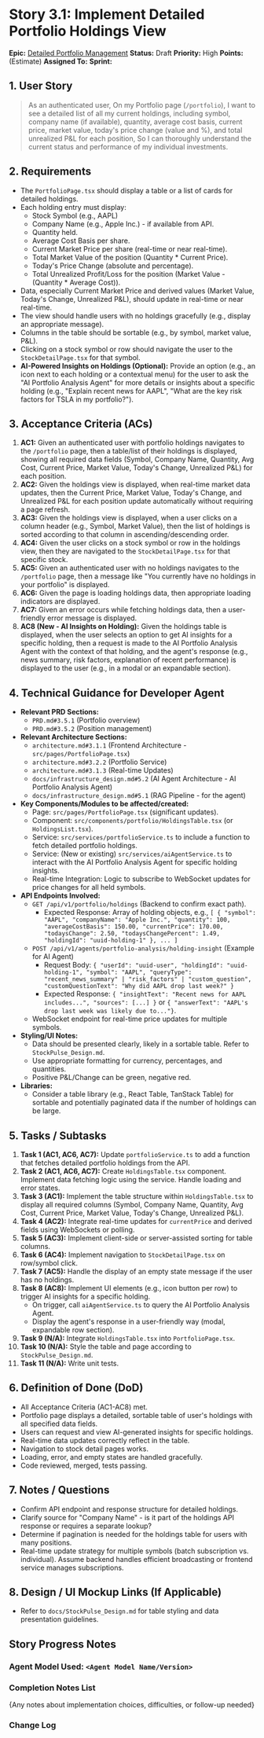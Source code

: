 # Story 3.1: Implement Detailed Portfolio Holdings View

**Epic:** [Detailed Portfolio Management](../epic-3.md)
**Status:** Draft
**Priority:** High
**Points:** (Estimate)
**Assigned To:** 
**Sprint:** 

## 1. User Story

> As an authenticated user,
> On my Portfolio page (`/portfolio`),
> I want to see a detailed list of all my current holdings, including symbol, company name (if available), quantity, average cost basis, current price, market value, today's price change (value and %), and total unrealized P&L for each position,
> So I can thoroughly understand the current status and performance of my individual investments.

## 2. Requirements

*   The `PortfolioPage.tsx` should display a table or a list of cards for detailed holdings.
*   Each holding entry must display:
    *   Stock Symbol (e.g., AAPL)
    *   Company Name (e.g., Apple Inc.) - if available from API.
    *   Quantity held.
    *   Average Cost Basis per share.
    *   Current Market Price per share (real-time or near real-time).
    *   Total Market Value of the position (Quantity * Current Price).
    *   Today's Price Change (absolute and percentage).
    *   Total Unrealized Profit/Loss for the position (Market Value - (Quantity * Average Cost)).
*   Data, especially Current Market Price and derived values (Market Value, Today's Change, Unrealized P&L), should update in real-time or near real-time.
*   The view should handle users with no holdings gracefully (e.g., display an appropriate message).
*   Columns in the table should be sortable (e.g., by symbol, market value, P&L).
*   Clicking on a stock symbol or row should navigate the user to the `StockDetailPage.tsx` for that symbol.
*   **AI-Powered Insights on Holdings (Optional):** Provide an option (e.g., an icon next to each holding or a contextual menu) for the user to ask the "AI Portfolio Analysis Agent" for more details or insights about a specific holding (e.g., "Explain recent news for AAPL", "What are the key risk factors for TSLA in my portfolio?").

## 3. Acceptance Criteria (ACs)

1.  **AC1:** Given an authenticated user with portfolio holdings navigates to the `/portfolio` page, then a table/list of their holdings is displayed, showing all required data fields (Symbol, Company Name, Quantity, Avg Cost, Current Price, Market Value, Today's Change, Unrealized P&L) for each position.
2.  **AC2:** Given the holdings view is displayed, when real-time market data updates, then the Current Price, Market Value, Today's Change, and Unrealized P&L for each position update automatically without requiring a page refresh.
3.  **AC3:** Given the holdings view is displayed, when a user clicks on a column header (e.g., Symbol, Market Value), then the list of holdings is sorted according to that column in ascending/descending order.
4.  **AC4:** Given the user clicks on a stock symbol or row in the holdings view, then they are navigated to the `StockDetailPage.tsx` for that specific stock.
5.  **AC5:** Given an authenticated user with no holdings navigates to the `/portfolio` page, then a message like "You currently have no holdings in your portfolio" is displayed.
6.  **AC6:** Given the page is loading holdings data, then appropriate loading indicators are displayed.
7.  **AC7:** Given an error occurs while fetching holdings data, then a user-friendly error message is displayed.
8.  **AC8 (New - AI Insights on Holding):** Given the holdings table is displayed, when the user selects an option to get AI insights for a specific holding, then a request is made to the AI Portfolio Analysis Agent with the context of that holding, and the agent's response (e.g., news summary, risk factors, explanation of recent performance) is displayed to the user (e.g., in a modal or an expandable section).

## 4. Technical Guidance for Developer Agent

*   **Relevant PRD Sections:**
    *   `PRD.md#3.5.1` (Portfolio overview)
    *   `PRD.md#3.5.2` (Position management)
*   **Relevant Architecture Sections:**
    *   `architecture.md#3.1.1` (Frontend Architecture - `src/pages/PortfolioPage.tsx`)
    *   `architecture.md#3.2.2` (Portfolio Service)
    *   `architecture.md#3.1.3` (Real-time Updates)
    *   `docs/infrastructure_design.md#5.2` (AI Agent Architecture - AI Portfolio Analysis Agent)
    *   `docs/infrastructure_design.md#5.1` (RAG Pipeline - for the agent)
*   **Key Components/Modules to be affected/created:**
    *   Page: `src/pages/PortfolioPage.tsx` (significant updates).
    *   Component: `src/components/portfolio/HoldingsTable.tsx` (or `HoldingsList.tsx`).
    *   Service: `src/services/portfolioService.ts` to include a function to fetch detailed portfolio holdings.
    *   Service: (New or existing) `src/services/aiAgentService.ts` to interact with the AI Portfolio Analysis Agent for specific holding insights.
    *   Real-time Integration: Logic to subscribe to WebSocket updates for price changes for all held symbols.
*   **API Endpoints Involved:**
    *   `GET /api/v1/portfolio/holdings` (Backend to confirm exact path).
        *   Expected Response: Array of holding objects, e.g.,
            `[ { "symbol": "AAPL", "companyName": "Apple Inc.", "quantity": 100, "averageCostBasis": 150.00, "currentPrice": 170.00, "todaysChange": 2.50, "todaysChangePercent": 1.49, "holdingId": "uuid-holding-1" }, ... ]`
    *   `POST /api/v1/agents/portfolio-analysis/holding-insight` (Example for AI Agent)
        *   Request Body: `{ "userId": "uuid-user", "holdingId": "uuid-holding-1", "symbol": "AAPL", "queryType": "recent_news_summary" | "risk_factors" | "custom_question", "customQuestionText": "Why did AAPL drop last week?" }`
        *   Expected Response: `{ "insightText": "Recent news for AAPL includes...", "sources": [...] }` or `{ "answerText": "AAPL's drop last week was likely due to..."}`.
    *   WebSocket endpoint for real-time price updates for multiple symbols.
*   **Styling/UI Notes:**
    *   Data should be presented clearly, likely in a sortable table. Refer to `StockPulse_Design.md`.
    *   Use appropriate formatting for currency, percentages, and quantities.
    *   Positive P&L/Change can be green, negative red.
*   **Libraries:**
    *   Consider a table library (e.g., React Table, TanStack Table) for sortable and potentially paginated data if the number of holdings can be large.

## 5. Tasks / Subtasks

1.  **Task 1 (AC1, AC6, AC7):** Update `portfolioService.ts` to add a function that fetches detailed portfolio holdings from the API.
2.  **Task 2 (AC1, AC6, AC7):** Create `HoldingsTable.tsx` component. Implement data fetching logic using the service. Handle loading and error states.
3.  **Task 3 (AC1):** Implement the table structure within `HoldingsTable.tsx` to display all required columns (Symbol, Company Name, Quantity, Avg Cost, Current Price, Market Value, Today's Change, Unrealized P&L).
4.  **Task 4 (AC2):** Integrate real-time updates for `currentPrice` and derived fields using WebSockets or polling.
5.  **Task 5 (AC3):** Implement client-side or server-assisted sorting for table columns.
6.  **Task 6 (AC4):** Implement navigation to `StockDetailPage.tsx` on row/symbol click.
7.  **Task 7 (AC5):** Handle the display of an empty state message if the user has no holdings.
8.  **Task 8 (AC8):** Implement UI elements (e.g., icon button per row) to trigger AI insights for a specific holding.
    *   On trigger, call `aiAgentService.ts` to query the AI Portfolio Analysis Agent.
    *   Display the agent's response in a user-friendly way (modal, expandable row section).
9.  **Task 9 (N/A):** Integrate `HoldingsTable.tsx` into `PortfolioPage.tsx`.
10. **Task 10 (N/A):** Style the table and page according to `StockPulse_Design.md`.
11. **Task 11 (N/A):** Write unit tests.

## 6. Definition of Done (DoD)

*   All Acceptance Criteria (AC1-AC8) met.
*   Portfolio page displays a detailed, sortable table of user's holdings with all specified data fields.
*   Users can request and view AI-generated insights for specific holdings.
*   Real-time data updates correctly reflect in the table.
*   Navigation to stock detail pages works.
*   Loading, error, and empty states are handled gracefully.
*   Code reviewed, merged, tests passing.

## 7. Notes / Questions

*   Confirm API endpoint and response structure for detailed holdings.
*   Clarify source for "Company Name" - is it part of the holdings API response or requires a separate lookup?
*   Determine if pagination is needed for the holdings table for users with many positions.
*   Real-time update strategy for multiple symbols (batch subscription vs. individual). Assume backend handles efficient broadcasting or frontend service manages subscriptions.

## 8. Design / UI Mockup Links (If Applicable)

*   Refer to `docs/StockPulse_Design.md` for table styling and data presentation guidelines.

## Story Progress Notes

### Agent Model Used: `<Agent Model Name/Version>`

### Completion Notes List

{Any notes about implementation choices, difficulties, or follow-up needed}

### Change Log 